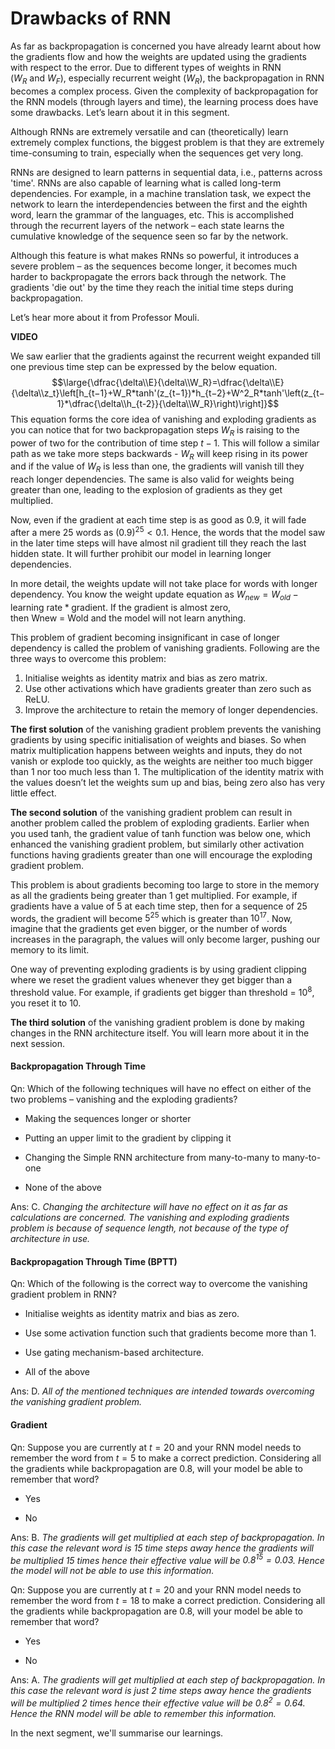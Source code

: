 # Drawbacks of RNN

As far as backpropagation is concerned you have already learnt about how the gradients flow and how the weights are updated using the gradients with respect to the error. Due to different types of weights in RNN ($W_R$ and $W_F$), especially recurrent weight ($W_R$), the backpropagation in RNN becomes a complex process. Given the complexity of backpropagation for the RNN models (through layers and time), the learning process does have some drawbacks. Let’s learn about it in this segment.

Although RNNs are extremely versatile and can (theoretically) learn extremely complex functions, the biggest problem is that they are extremely time-consuming to train, especially when the sequences get very long.

RNNs are designed to learn patterns in sequential data, i.e., patterns across 'time'. RNNs are also capable of learning what is called long-term dependencies. For example, in a machine translation task, we expect the network to learn the interdependencies between the first and the eighth word, learn the grammar of the languages, etc. This is accomplished through the recurrent layers of the network – each state learns the cumulative knowledge of the sequence seen so far by the network.

Although this feature is what makes RNNs so powerful, it introduces a severe problem – as the sequences become longer, it becomes much harder to backpropagate the errors back through the network. The gradients 'die out' by the time they reach the initial time steps during backpropagation.

Let’s hear more about it from Professor Mouli.

**VIDEO**

We saw earlier that the gradients against the recurrent weight expanded till one previous time step can be expressed by the below equation.
$$\large{\dfrac{\delta\\E}{\delta\\W_R}=\dfrac{\delta\\E}{\delta\\z_t}\left[h_{t−1}+W_R*tanh'(z_{t−1})*h_{t−2}+W^2_R*tanh'\left(z_{t−1}*\dfrac{\delta\\h_{t-2}}{\delta\\W_R}\right)\right]}$$
This equation forms the core idea of vanishing and exploding gradients as you can notice that for two backpropagation steps $W_R$ is raising to the power of two for the contribution of time step $t-1$. This will follow a similar path as we take more steps backwards - $W_R$ will keep rising in its power and if the value of $W_R$ is less than one, the gradients will vanish till they reach longer dependencies. The same is also valid for weights being greater than one, leading to the explosion of gradients as they get multiplied.

Now, even if the gradient at each time step is as good as 0.9, it will fade after a mere 25 words as $(0.9)^{25} < 0.1$. Hence, the words that the model saw in the later time steps will have almost nil gradient till they reach the last hidden state. It will further prohibit our model in learning longer dependencies.

In more detail, the weights update will not take place for words with longer dependency. You know the weight update equation as $W_{new}=W_{old}-\text{learning rate}*\text{gradient}$. If the gradient is almost zero, then Wnew = Wold and the model will not learn anything.

This problem of gradient becoming insignificant in case of longer dependency is called the problem of vanishing gradients. Following are the three ways to overcome this problem:

1.  Initialise weights as identity matrix and bias as zero matrix.
2.  Use other activations which have gradients greater than zero such as ReLU.
3.  Improve the architecture to retain the memory of longer dependencies.

**The first solution** of the vanishing gradient problem prevents the vanishing gradients by using specific initialisation of weights and biases. So when matrix multiplication happens between weights and inputs, they do not vanish or explode too quickly, as the weights are neither too much bigger than 1 nor too much less than 1. The multiplication of the identity matrix with the values doesn’t let the weights sum up and bias, being zero also has very little effect.

**The second solution** of the vanishing gradient problem can result in another problem called the problem of exploding gradients. Earlier when you used tanh, the gradient value of tanh function was below one, which enhanced the vanishing gradient problem, but similarly other activation functions having gradients greater than one will encourage the exploding gradient problem.

This problem is about gradients becoming too large to store in the memory as all the gradients being greater than 1 get multiplied. For example, if gradients have a value of 5 at each time step, then for a sequence of 25 words, the gradient will become $5^25$ which is greater than $10^17$. Now, imagine that the gradients get even bigger, or the number of words increases in the paragraph, the values will only become larger, pushing our memory to its limit.

One way of preventing exploding gradients is by using gradient clipping where we reset the gradient values whenever they get bigger than a threshold value. For example, if gradients get bigger than threshold = $10^8$, you reset it to 10.

**The third solution** of the vanishing gradient problem is done by making changes in the RNN architecture itself. You will learn more about it in the next session.

#### Backpropagation Through Time

Qn: Which of the following techniques will have no effect on either of the two problems – vanishing and the exploding gradients?

- Making the sequences longer or shorter

- Putting an upper limit to the gradient by clipping it

- Changing the Simple RNN architecture from many-to-many to many-to-one

- None of the above

Ans: C. *Changing the architecture will have no effect on it as far as calculations are concerned. The vanishing and exploding gradients problem is because of sequence length, not because of the type of architecture in use.*

#### Backpropagation Through Time (BPTT)

Qn: Which of the following is the correct way to overcome the vanishing gradient problem in RNN?

- Initialise weights as identity matrix and bias as zero.

- Use some activation function such that gradients become more than 1.

- Use gating mechanism-based architecture.

- All of the above

Ans: D. *All of the mentioned techniques are intended towards overcoming the vanishing gradient problem.*

#### Gradient

Qn: Suppose you are currently at $t=20$ and your RNN model needs to remember the word from $t=5$ to make a correct prediction. Considering all the gradients while backpropagation are 0.8, will your model be able to remember that word?

- Yes

- No

Ans: B. *The gradients will get multiplied at each step of backpropagation. In this case the relevant word is 15 time steps away hence the gradients will be multiplied 15 times hence their effective value will be $0.8^{15}=0.03$. Hence the model will not be able to use this information.*

Qn: Suppose you are currently at $t=20$ and your RNN model needs to remember the word from $t=18$ to make a correct prediction. Considering all the gradients while backpropagation are 0.8, will your model be able to remember that word?

- Yes

- No

Ans: A. *The gradients will get multiplied at each step of backpropagation. In this case the relevant word is just 2 time steps away hence the gradients will be multiplied 2 times hence their effective value will be $0.8^2=0.64$. Hence the RNN model will be able to remember this information.*

In the next segment, we'll summarise our learnings.